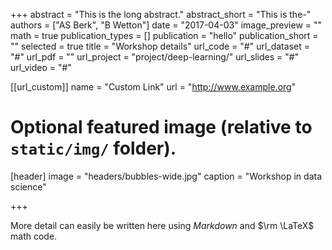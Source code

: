 +++
abstract = "This is the long abstract."
abstract_short = "This is the-"
authors = ["AS Berk", "B Wetton"]
date = "2017-04-03"
image_preview = ""
math = true
publication_types = []
publication = "hello"
publication_short = ""
selected = true
title = "Workshop details"
url_code = "#"
url_dataset = "#"
url_pdf = ""
url_project = "project/deep-learning/"
url_slides = "#"
url_video = "#"

[[url_custom]]
name = "Custom Link"
url = "http://www.example.org"

# Optional featured image (relative to `static/img/` folder).
[header]
image = "headers/bubbles-wide.jpg"
caption = "Workshop in data science"

+++

More detail can easily be written here using *Markdown* and $\rm \LaTeX$ math code.
